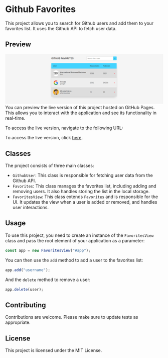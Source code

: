 # Github Favorites

This project allows you to search for Github users and add them to your favorites list. It uses the Github API to fetch user data.

## Preview

![preview](./assets/img/preview.png)
You can preview the live version of this project hosted on GitHub Pages. This allows you to interact with the application and see its functionality in real-time.

To access the live version, navigate to the following URL:

To access the live version, click [here](https://afraniocaires.github.io/github-favorites/).

## Classes

The project consists of three main classes:

- `GithubUser`: This class is responsible for fetching user data from the Github API.
- `Favorites`: This class manages the favorites list, including adding and removing users. It also handles storing the list in the local storage.
- `FavoritesView`: This class extends `Favorites` and is responsible for the UI. It updates the view when a user is added or removed, and handles user interactions.

## Usage

To use this project, you need to create an instance of the `FavoritesView` class and pass the root element of your application as a parameter:

```javascript
const app = new FavoritesView("#app");
```

You can then use the `add` method to add a user to the favorites list:

```javascript
app.add("username");
```

And the `delete` method to remove a user:

```javascript
app.delete(user);
```

## Contributing

Contributions are welcome. Please make sure to update tests as appropriate.

## License

This project is licensed under the MIT License.
